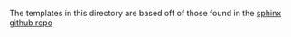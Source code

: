 The templates in this directory are based off of those found in the [sphinx github repo](
https://github.com/sphinx-doc/sphinx/blob/master/sphinx/ext/autosummary/templates/autosummary/)

